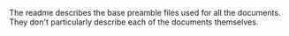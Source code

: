 The readme describes the base preamble files used for all the documents. They don't particularly
describe each of the documents themselves.
